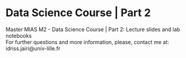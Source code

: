 <h1>Data Science Course | Part 2</h1>
Master MIAS M2 - Data Science Course | Part 2: Lecture slides and lab notebooks
<br>
For further questions and more information, please, contact me at: idriss.jairi@univ-lille.fr
